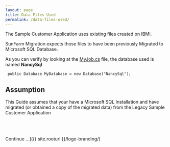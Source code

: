 ```yaml
---
layout: page
title: Data Files Used
permalink: /data-files-used/
---
```


The Sample Customer Application uses existing files created on IBMi.

SunFarm Migration expects those files to have been previously Migrated to Microsoft SQL Database.

As you can verify by looking at the [MyJob.cs](https://github.com/ASNA/SunFarm/blob/master/CustomerAppLogic/MyJob.cs) file, the database used is named **NancySql**


~~~   
 public Database MyDatabase = new Database("NancySql");
~~~

## Assumption
This Guide assumes that your have a Microsoft SQL Installation and have migrated (or obtained a copy of the migrated data) from the Legacy Sample Customer Application

<br>
<br>
<br>
Continue ...]({{ site.rooturl }}/logo-branding/)
